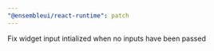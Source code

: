 ```yaml
---
"@ensembleui/react-runtime": patch
---
```


Fix widget input intialized when no inputs have been passed
